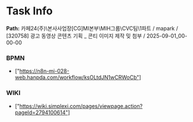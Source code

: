 # Task Info

**Path:** 카페24(주)\본사사업장\[CG]MI본부\MIH그룹\CVC팀\1파트 / mapark / [320758] 광고 동영상 콘텐츠 기획 _ 콘티 이미지 제작 밎 첨부 / 2025-09-01_00-00-00

### BPMN
- ["https://n8n-mi-028-web.hanpda.com/workflow/ksOLtdJN1wCRWoCb"]

### WIKI
- ["https://wiki.simplexi.com/pages/viewpage.action?pageId=2794100614"]

